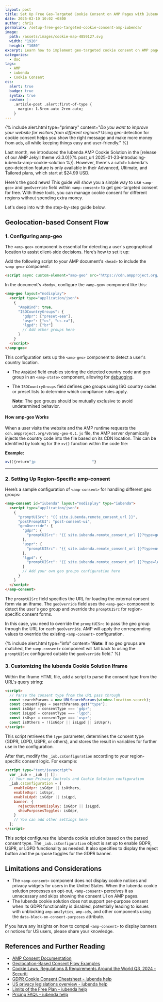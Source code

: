 ```yaml
---
layout: post
title: Set Up Free Geo-Targeted Cookie Consent on AMP Pages with Iubenda and amp-geo
date: 2025-02-10 10:02 +0800
author: chris
permalink: /setup-free-geo-targeted-cookie-consent-amp-iubenda/
image:
  path: /assets/images/cookie-map-4859127.svg
  width: "1920"
  height: "1080"
excerpt: Learn how to implement geo-targeted cookie consent on AMP pages for free. Optimize your site for different regions and increase ad revenue.
categories:
  - doc
tags:
  - AMP
  - iubenda
  - Cookie Consent
css:
  alert: true
  badge: true
  syntax: true
  custom: |-
    .article-post .alert:first-of-type {
      margin: 1.5rem auto 2rem auto;
    }
---
```


{% include alert.html type="primary" content="_Do you want to improve your website for visitors from different regions?_ Using geo-detection for cookie consent helps you show the right message and make more money from ads, all while keeping things easy and user-friendly." %}

Last month, we introduced the Iubenda AMP Cookie Solution in the [release of our AMP Jekyll theme <span class="badge badge-success">v3.3.0</span>]({% post_url 2025-01-23-introducing-iubenda-amp-cookie-solution %}). However, there's a catch: Iubenda's geo-detection feature is only available in their Advanced, Ultimate, and Tailored plans, which start at $24.99 USD.

Here's the good news! This guide will show you a simple way to use `<amp-geo>` and `geoOverride` field within `<amp-consent>` to get geo-targeted consent for free. With these tools, you can manage cookie consent for different regions without spending extra money.

Let's deep into with the step-by-step guide below.

## Geolocation-based Consent Flow

### 1. Configuring amp-geo

The `<amp-geo>` component is essential for detecting a user's geographical location to assist client-side decisions. Here’s how to set it up:

Add the following script to your AMP document's `<head>` to include the `<amp-geo>` component:

```html
<script async custom-element="amp-geo" src="https://cdn.ampproject.org/v0/amp-geo-0.1.js"></script>
```

In the document's `<body>`, configure the `<amp-geo>` component like this:

```html
<amp-geo layout="nodisplay">
  <script type="application/json">
    {
      "AmpBind": true,
      "ISOCountryGroups": {
        "gdpr": ["preset-eea"],
        "uspr": ["us", "us-ca"],
        "lgpd": ["br"]
        // Add other groups here
      }
    }
  </script>
</amp-geo>
```

This configuration sets up the `<amp-geo>` component to detect a user's country location.

- The `AmpBind` field enables storing the detected country code and geo group in an `<amp-state>` component, allowing for [debugging](https://amp.dev/documentation/components/amp-bind#debugging-state).

- The `ISOCountryGroups` field defines geo groups using ISO country codes or preset lists to determine which compliance rules apply.

  **Note:** The geo groups should be mutually exclusive to avoid undetermined behavior.

#### How amp-geo Works

When a user visits the website and the AMP runtime requests the `cdn.ampproject.org/v0/amp-geo-0.1.js` file, the AMP server dynamically injects the country code into the file based on its CDN location. This can be identified by looking for the `xv()` function within the code file:

**Example:**

```js
xv(){return"jp                          "}
```

---

### 2. Setting Up Region-Specific amp-consent

Here’s a sample configuration of `<amp-consent>` for handling different geo groups:

```html
<amp-consent id="iubenda" layout="nodisplay" type="iubenda">
  <script type="application/json">
    {
      "promptUISrc": "{{ site.iubenda.remote_consent_url }}",
      "postPromptUI": "post-consent-ui",
      "geoOverride": {
        "gdpr": {
          "promptUISrc": "{{ site.iubenda.remote_consent_url }}?type=gdpr"
        },
        "uspr": {
          "promptUISrc": "{{ site.iubenda.remote_consent_url }}?type=uspr"
        },
        "lgpd": {
          "promptUISrc": "{{ site.iubenda.remote_consent_url }}?type=lgpd"
        }
        // Add your own geo groups configuration here
      }
    }
  </script>
</amp-consent>
```

The `promptUISrc` field specifies the URL for loading the external consent form via an iframe. The `geoOverride` field uses the `<amp-geo>` component to detect the user's geo group and override the `promptUISrc` for region-specific consent forms.

In this case, you need to override the `promptUISrc` to pass the geo group through the URL for each `geoOverride`. AMP will apply the corresponding values to override the existing `<amp-consent>` configuration.

{% include alert.html type="info" content="**Note**: If no geo groups are matched, the `<amp-consent>` component will fall back to using the `promptUISrc` configured outside the `geoOverride` field." %}

### 3. Customizing the Iubenda Cookie Solution Iframe

Within the iframe HTML file, add a script to parse the consent type from the URL's query string:

```html
<script>
  // Parse the consent type from the URL pass through
  const searchParams = new URLSearchParams(window.location.search);
  const consentType = searchParams.get("type");
  const isGdpr = consentType === 'gdpr';
  const isLgpd = consentType === 'lgpd';
  const isUspr = consentType === 'uspr';
  const isOthers = !(isGdpr || isLgpd || isUspr);
</script>
```

This script retrieves the `type` parameter, determines the consent type (GDPR, LGPD, USPR, or others), and stores the result in variables for further use in the configuration.

After that, modify the `_iub.csConfiguration` according to your region-specific consent logic. For example:

```html
<script type="text/javascript">
  var _iub = _iub || [];
  // Your own Privacy Controls and Cookie Solution configuration
  _iub.csConfiguration = {
    enableGdpr: isGdpr || isOthers,
    enableUspr: isUspr,
    enableLdpd: isGdpr || isLgpd,
    banner: {
      rejectButtonDisplay: isGdpr || isLgpd,
      showPurposesToggles: isGdpr,
    }
    // You can add other settings here
  };
</script>
```

This script configures the Iubenda cookie solution based on the parsed consent type. The `_iub.csConfiguration` object is set up to enable GDPR, USPR, or LGPD functionality as needed. It also specifies to display the reject button and the purpose toggles for the GDPR banner.

## Limitations and Considerations

- The `<amp-consent>` component does not display cookie notices and privacy widgets for users in the United States. When the Iubenda cookie solution processes an opt-out, `<amp-consent>` perceives it as unnecessary and skips showing the consent UI on AMP pages.
- The Iubenda cookie solution does not support per-purpose consent when its GDPR functionality is disabled, potentially leading to issues with unblocking `amp-analytics`, `amp-ads`, and other components using the `data-block-on-consent-purposes` attribute.

If you have any insights on how to compel `<amp-consent>` to display banners or notices for US users, please share your knowledge.

## References and Further Reading

- [AMP Consent Documentation](https://amp.dev/documentation/components/websites/amp-consent#geooverride)
- [Geolocation-Based Consent Flow Examples](https://amp.dev/documentation/examples/user-consent/geolocation-based_consent_flow)
- [Cookie Laws, Regulations & Requirements Around the World Q3, 2024 - Securiti](https://securiti.ai/cookie-laws-and-regulations/)
- [GDPR Cookie Consent Cheatsheet - iubenda help](https://www.iubenda.com/en/help/23672-gdpr-cookie-consent-cheatsheet)
- [US privacy legislations overview - iubenda help](https://www.iubenda.com/en/help/65132-us-privacy-legislations-overview)
- [Limits of the Free Plan - iubenda help](https://www.iubenda.com/en/help/379-basic-license-limits)
- [Pricing FAQs - iubenda help](https://www.iubenda.com/en/help/6633-pricing-faqs)
